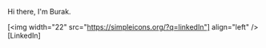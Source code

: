 Hi there, I'm Burak.

[<img width="22" src="https://simpleicons.org/?q=linkedIn"] align="left" />[LinkedIn]
